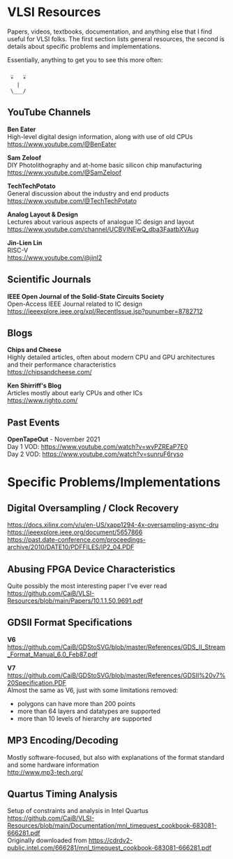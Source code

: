 # VLSI Resources
Papers, videos, textbooks, documentation, and anything else that I find useful for VLSI folks. The first section lists general resources, the second is details about specific problems and implementations.

Essentially, anything to get you to see this more often:
```
 _   _
 *   *
   |
 \___/
```

## YouTube Channels
**Ben Eater**  
High-level digital design information, along with use of old CPUs  
https://www.youtube.com/@BenEater

**Sam Zeloof**  
DIY Photolithography and at-home basic silicon chip manufacturing  
https://www.youtube.com/@SamZeloof

**TechTechPotato**  
General discussion about the industry and end products  
https://www.youtube.com/@TechTechPotato

**Analog Layout & Design**  
Lectures about various aspects of analogue IC design and layout  
https://www.youtube.com/channel/UCBVINEwQ_dba3FaatbXVAug

**Jin-Lien Lin**  
RISC-V  
https://www.youtube.com/@jinl2


## Scientific Journals
**IEEE Open Journal of the Solid-State Circuits Society**  
Open-Access IEEE Journal related to IC design  
https://ieeexplore.ieee.org/xpl/RecentIssue.jsp?punumber=8782712


## Blogs
**Chips and Cheese**  
Highly detailed articles, often about modern CPU and GPU architectures and their performance characteristics  
https://chipsandcheese.com/

**Ken Shirriff's Blog**  
Articles mostly about early CPUs and other ICs  
https://www.righto.com/


## Past Events
**OpenTapeOut** - November 2021  
Day 1 VOD: https://www.youtube.com/watch?v=wvPZREaP7E0  
Day 2 VOD: https://www.youtube.com/watch?v=sunruF6ryso



# Specific Problems/Implementations
## Digital Oversampling / Clock Recovery
https://docs.xilinx.com/v/u/en-US/xapp1294-4x-oversampling-async-dru  
https://ieeexplore.ieee.org/document/5657866  
https://past.date-conference.com/proceedings-archive/2010/DATE10/PDFFILES/IP2_04.PDF


## Abusing FPGA Device Characteristics
Quite possibly the most interesting paper I've ever read  
https://github.com/CaiB/VLSI-Resources/blob/main/Papers/10.1.1.50.9691.pdf


## GDSII Format Specifications
**V6**  
https://github.com/CaiB/GDStoSVG/blob/master/References/GDS_II_Stream_Format_Manual_6.0_Feb87.pdf

**V7**  
https://github.com/CaiB/GDStoSVG/blob/master/References/GDSII%20v7%20Specification.PDF  
Almost the same as V6, just with some limitations removed:
- polygons can have more than 200 points
- more than 64 layers and datatypes are supported
- more than 10 levels of hierarchy are supported


## MP3 Encoding/Decoding
Mostly software-focused, but also with explanations of the format standard and some hardware information  
http://www.mp3-tech.org/

## Quartus Timing Analysis
Setup of constraints and analysis in Intel Quartus  
https://github.com/CaiB/VLSI-Resources/blob/main/Documentation/mnl_timequest_cookbook-683081-666281.pdf  
Originally downloaded from https://cdrdv2-public.intel.com/666281/mnl_timequest_cookbook-683081-666281.pdf